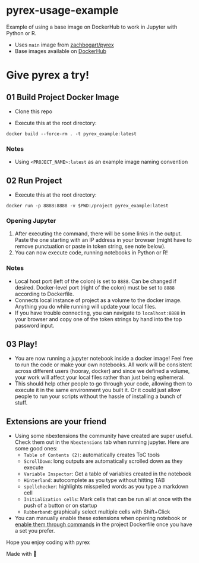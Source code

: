 # pyrex-usage-example
Example of using a base image on DockerHub to work in Jupyter with Python or R.
- Uses `main` image from [zachbogart/pyrex](https://github.com/zachbogart/pyrex)
- Base images available on [DockerHub](https://hub.docker.com/r/zachbogart/pyrex)

# Give pyrex a try!

## 01 Build Project Docker Image
- Clone this repo

- Execute this at the root directory:
```
docker build --force-rm . -t pyrex_example:latest
```

### Notes
- Using `<PROJECT_NAME>:latest` as an example image naming convention

## 02 Run Project
- Execute this at the root directory:
```
docker run -p 8888:8888 -v $PWD:/project pyrex_example:latest
```
### Opening Jupyter
1. After executing the command, there will be some links in the output. Paste the one starting with an IP address in your browser (might have to remove punctuation or paste in token string, see note below).
2. You can now execute code, running notebooks in Python or R!

### Notes
- Local host port (left of the colon) is set to `8888`. Can be changed if desired. Docker-level port (right of the colon) must be set to `8888` according to Dockerfile.
- Connects local instance of project as a volume to the docker image. Anything you do while running will update your local files.
- If you have trouble connecting, you can navigate to `localhost:8888` in your browser and copy one of the token strings by hand into the top password input. 

## 03 Play!
- You are now running a jupyter notebook inside a docker image! Feel free to run the code or make your own notebooks. All work will be consistent across different users (hooray, docker) and since we defined a volume, your work will affect your local files rather than just being ephemeral. 
- This should help other people to go through your code, allowing them to execute it in the same environment you built it. Or it could just allow people to run your scripts without the hassle of installing a bunch of stuff.

## Extensions are your friend
- Using some nbextensions the community have created are super useful. Check them out in the `Nbextensions` tab when running jupyter. Here are some good ones:
    - `Table of Contents (2)`: automatically creates ToC tools
    - `ScrollDown`: long outputs are automatically scrolled down as they execute
    - `Variable Inspector`: Get a table of variables created in the notebook
    - `Hinterland`: autocomplete as you type without hitting TAB
    - `spellchecker`: highlights misspelled words as you type a markdown cell
    - `Initialization cells`: Mark cells that can be run all at once with the push of a button or on startup
    - `Rubberband`: graphically select multiple cells with Shift+Click
- You can manually enable these extensions when opening notebook or [enable them through commands](https://jupyter-contrib-nbextensions.readthedocs.io/en/latest/install.html#enabling-disabling-extensions) in the project Dockerfile once you have a set you prefer.

Hope you enjoy coding with pyrex

Made with 💖
